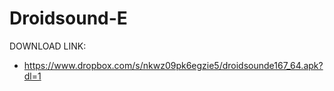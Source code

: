 Droidsound-E 
============
DOWNLOAD LINK:
* https://www.dropbox.com/s/nkwz09pk6egzie5/droidsounde167_64.apk?dl=1
